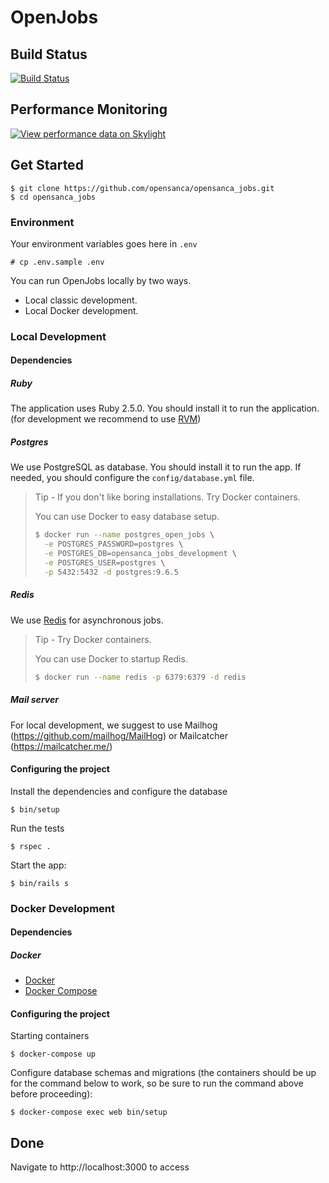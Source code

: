 # OpenJobs

## Build Status

[![Build Status](https://semaphoreci.com/api/v1/duduribeiro/opensanca_jobs/branches/master/badge.svg)](https://semaphoreci.com/duduribeiro/opensanca_jobs)

## Performance Monitoring
[![View performance data on Skylight](https://badges.skylight.io/status/DcznfPslijBl.svg)](https://oss.skylight.io/app/applications/DcznfPslijBl)

## Get Started

```
$ git clone https://github.com/opensanca/opensanca_jobs.git
$ cd opensanca_jobs
```

### Environment

Your environment variables goes here in `.env`

```
# cp .env.sample .env
```

You can run OpenJobs locally by two ways. 
- Local classic development.
- Local Docker development.

### Local Development

#### Dependencies

##### Ruby

The application uses Ruby 2.5.0. You should install it to run the application. (for development we recommend to use [RVM](https://rvm.io/))

##### Postgres

We use PostgreSQL as database. You should install it to run the app.
If needed, you should configure the `config/database.yml` file.

> Tip - If you don't like boring installations. Try Docker containers.
>
> You can use Docker to easy database setup.
> ```bash
> $ docker run --name postgres_open_jobs \
>   -e POSTGRES_PASSWORD=postgres \
>   -e POSTGRES_DB=opensanca_jobs_development \
>   -e POSTGRES_USER=postgres \
>   -p 5432:5432 -d postgres:9.6.5
> ```

##### Redis

We use [Redis](https://redis.io/) for asynchronous jobs.

> Tip - Try Docker containers.
>
> You can use Docker to startup Redis.
> ```bash
> $ docker run --name redis -p 6379:6379 -d redis
> ``` 


##### Mail server

For local development, we suggest to use Mailhog (https://github.com/mailhog/MailHog) or Mailcatcher (https://mailcatcher.me/)

#### Configuring the project

Install the dependencies and configure the database

```
$ bin/setup
```

Run the tests
```
$ rspec .
```

Start the app:

```
$ bin/rails s
```

### Docker Development

#### Dependencies

##### Docker

+ [Docker](https://docs.docker.com/install/)
+ [Docker Compose](https://docs.docker.com/compose/install/)

#### Configuring the project

Starting containers

```
$ docker-compose up
```

Configure database schemas and migrations (the containers should be up for the command below to work, so be sure to run the command above before proceeding):

```
$ docker-compose exec web bin/setup
```

## Done

Navigate to http://localhost:3000 to access
